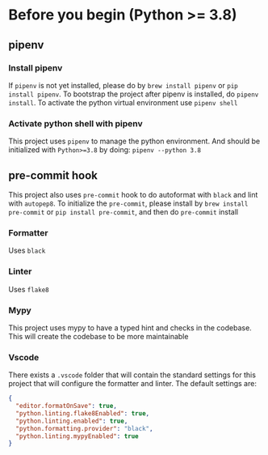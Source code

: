 # Before you begin (Python >= 3.8)

## pipenv

### Install pipenv

If `pipenv` is not yet installed, please do by `brew install pipenv` or `pip install pipenv`.
To bootstrap the project after pipenv is installed, do `pipenv install`. To activate the python virtual environment use `pipenv shell`

### Activate python shell with pipenv

This project uses `pipenv` to manage the python environment. And should be initialized with `Python>=3.8` by doing:
`pipenv --python 3.8`

## pre-commit hook

This project also uses `pre-commit` hook to do autoformat with `black` and lint with `autopep8`. To initialize the `pre-commit`, please install by `brew install pre-commit` or `pip install pre-commit`, and then do `pre-commit` install

### Formatter

Uses `black`

### Linter

Uses `flake8`

### Mypy

This project uses mypy to have a typed hint and checks in the codebase. This will create the codebase to be more maintainable

### Vscode

There exists a `.vscode` folder that will contain the standard settings for this project that will configure the formatter and linter.
The default settings are:

```json
{
  "editor.formatOnSave": true,
  "python.linting.flake8Enabled": true,
  "python.linting.enabled": true,
  "python.formatting.provider": "black",
  "python.linting.mypyEnabled": true
}
```
